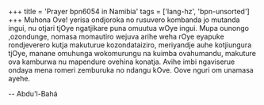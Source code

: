 +++
title = 'Prayer bpn6054 in Namibia'
tags = ['lang-hz', 'bpn-unsorted']
+++
Muhona Ove! yerisa ondjoroka no rusuvero kombanda jo mutanda ingui,   nu otjari  tjOye ngatjikare puna omuutua wOye  ingui. Mupa ounongo  ,ozondunge,  nomasa  momautiro wejuva arihe weha rOye eyapuke rondjeverero kutja makuturue kozondataiziro, meriyandje auhe kotjiungura tjOye, manane omuhunga wokomurungu na kuimba ovahumandu, makuture ova kamburwa   nu mapendure ovehina konatja. Avihe  imbi  ngaviserue ondaya mena romeri zemburuka no ndangu  kOve. Oove nguri  om unamasa ayehe.

-- Abdu'l-Bahá
